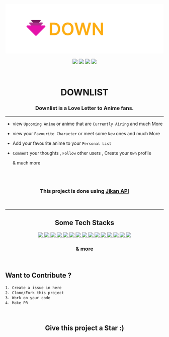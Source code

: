 
<p align="center">
<img src="https://github.com/Anirban-1490/Downlist/blob/master/public/DownlistLogoNew.svg"></a>
</p>

<p align="center">
<a href="https://github.com/Anirban-1490"><img src="https://img.shields.io/maintenance/yes/2022"></a>
<a href="https://github.com/Anirban-1490"><img src="https://badgen.net/github/commits/Anirban-1490/Project-Uplist"></a>
   <a href="https://github.com/Anirban-1490"><img src="https://badgen.net/github/open-prs/Anirban-1490/Project-Uplist"></a>
   <a href="https://github.com/Anirban-1490"><img src="https://badgen.net/github/closed-prs/Anirban-1490/Project-Uplist"></a>
   
</p> 

<br>
<h1 align="center">DOWNLIST</h1>

<h3 align="center">Downlist is a Love Letter to Anime fans.</h3>

---
 - view `Upcoming Anime` or anime that are `Currently Airing` and much More 
 
 - view your `Favourite Character` or meet some `New` ones and much More 
 
 - Add your favourite anime to your `Personal List`
 
 - `Comment` your thoughts , `Follow` other users , Create your `Own` profile
 
    & much more
 
 
 <br>
 
 <br>
 

<h3 align="center">This project is done using <a align="center" href ="https://github.com/jikan-me/jikan">Jikan API</a></h3> 

<br>

----
<h2 align="center">Some Tech Stacks</h2>

<p align="center">
  <a href="https://skillicons.dev">
    <img src="https://img.shields.io/badge/react-%2320232a.svg?style=for-the-badge&logo=react&logoColor=%2361DAFB" />
    <img src="https://img.shields.io/badge/javascript-%23323330.svg?style=for-the-badge&logo=javascript&logoColor=%23F7DF1E" />
    <img src="https://img.shields.io/badge/css3-%231572B6.svg?style=for-the-badge&logo=css3&logoColor=white" />
    <img src="https://img.shields.io/badge/NPM-%23000000.svg?style=for-the-badge&logo=npm&logoColor=white" />
    <img src="https://img.shields.io/badge/Visual%20Studio%20Code-0078d7.svg?style=for-the-badge&logo=visual-studio-code&logoColor=white" />
    <img src="https://img.shields.io/badge/figma-%23F24E1E.svg?style=for-the-badge&logo=figma&logoColor=white" />
    <img src="https://img.shields.io/badge/MongoDB-%234ea94b.svg?style=for-the-badge&logo=mongodb&logoColor=white" />
    <img src="https://img.shields.io/badge/React_Router-CA4245?style=for-the-badge&logo=react-router&logoColor=white" />
    <img src="https://img.shields.io/badge/express.js-%23404d59.svg?style=for-the-badge&logo=express&logoColor=%2361DAFB" />
    <img src="https://img.shields.io/badge/JWT-black?style=for-the-badge&logo=JSON%20web%20tokens" />
    <img src="https://img.shields.io/badge/-React%20Query-FF4154?style=for-the-badge&logo=react%20query&logoColor=white" />
    <img src="https://img.shields.io/badge/html5-%23E34F26.svg?style=for-the-badge&logo=html5&logoColor=white" />
    <img src="https://img.shields.io/badge/git-%23F05033.svg?style=for-the-badge&logo=git&logoColor=white" />
    <img src="https://img.shields.io/badge/github-%23121011.svg?style=for-the-badge&logo=github&logoColor=white" />
    <img src="https://img.shields.io/badge/netlify-%23000000.svg?style=for-the-badge&logo=netlify&logoColor=#00C7B7" />
  </a>
</p>
   
<h3 align="center"> & more </h3>

<br>

## Want to Contribute ?

   ```
   1. Create a issue in here
   2. Clone/Fork this project
   3. Work on your code
   4. Make PR
   ```

 <br>
 
 <h2 align="center">Give this project a Star :)</h2>
